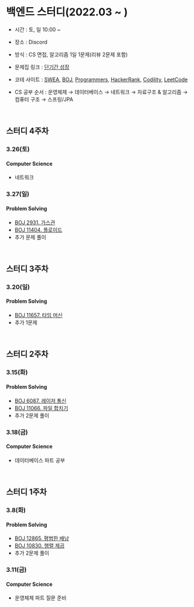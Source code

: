 # 백엔드 스터디(2022.03 ~ )

- 시간 : 토, 일 10:00 ~
- 장소 : Discord
- 방식 : CS 면접, 알고리즘 1일 1문제(리뷰 2문제 포함)

- 문제집 링크 : [단기간 성장](https://www.acmicpc.net/workbook/view/4349)
- 코테 사이트 : [SWEA](https://swexpertacademy.com/main/code/problem/problemList.do),  [BOJ](https://www.acmicpc.net),  [Programmers](https://programmers.co.kr/learn/challenges),  [HackerRank](https://www.hackerrank.com/dashboard),  [Codility](https://app.codility.com/programmers/),  [LeetCode](https://leetcode.com/problemset/all/)
- CS 공부 순서 : 운영체제 → 데이터베이스 → 네트워크 → 자료구조 & 알고리즘 → 컴퓨터 구조 → 스프링/JPA 

<br/>

## 스터디 4주차

### 3.26(토)

#### Computer Science
* 네트워크 

### 3.27(일)

#### Problem Solving
* [BOJ 2931. 가스관](https://www.acmicpc.net/problem/2931)
* [BOJ 11404. 플로이드](https://www.acmicpc.net/problem/11404)
* 추가 문제 풀이 

<br/>

## 스터디 3주차

### 3.20(일)

#### Problem Solving
* [BOJ 11657. 타임 머신](https://www.acmicpc.net/problem/11657)
* 추가 1문제 

<br/>

## 스터디 2주차

### 3.15(화)

#### Problem Solving
* [BOJ 6087. 레이저 통신](https://www.acmicpc.net/problem/6087)
* [BOJ 11066. 파일 합치기](https://www.acmicpc.net/problem/11066)
* 추가 2문제 풀이

### 3.18(금)

#### Computer Science
* 데이터베이스 파트 공부


<br/>

## 스터디 1주차

### 3.8(화)

#### Problem Solving
* [BOJ 12865. 평범한 배낭](https://www.acmicpc.net/problem/12865)
* [BOJ 10830. 행렬 제곱](https://www.acmicpc.net/problem/10830)
* 추가 2문제 풀이

### 3.11(금)

#### Computer Science
* 운영체제 파트 질문 준비


